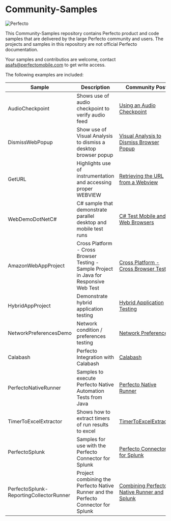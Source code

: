 # Community-Samples
![Perfecto](http://www.perfectomobile.com/sites/all/themes/perfecto/img/logo.png)

This Community-Samples repository contains Perfecto product and code samples that are delivered by the large Perfecto community and users. The projects and samples in this repository are not official Perfecto documentation.

Your samples and contributios are welcome, contact asafs@perfectomobile.com to get write access.

The following examples are included:

| Sample      | Description     | Community Post        |
|----------------|------------------|---------------------|
|AudioCheckpoint |Shows use of audio checkpoint to verify audio feed|[Using an Audio Checkpoint](https://community.perfectomobile.com/posts/1174358) |
|DismissWebPopup |Show use of Visual Analysis to dismiss a desktop browser popup |[Visual Analysis to Dismiss Browser Popup](https://community.perfectomobile.com/groups/30292/posts/1195258) |
|GetURL   |Highlights use of instrumentation and accessing proper WEBVIEW |[Retrieving the URL from a Webview](https://community.perfectomobile.com/posts/1177498) |
|WebDemoDotNetC# | C# sample that demonstrate parallel desktop and mobile test runs |[C# Test Mobile and Web Browsers](https://community.perfectomobile.com/posts/1149050) |
|AmazonWebAppProject | Cross Platform - Cross Browser Testing - Sample Project in Java for Responsive Web Test |[Cross Platform - Cross Browser Testing](https://community.perfectomobile.com/posts/1197636) |
|HybridAppProject | Demonstrate hybrid application testing | [Hybrid Application Testing](https://community.perfectomobile.com/posts/1201527-hybrid-apps-object-spy-support-for-multiple-webviews)|
|NetworkPreferencesDemo| Network condition / preferences testing | [Network Preferences](https://community.perfectomobile.com/posts/1215302-network-virtualization-network-preferences-testing-testing-for-various-networks)|
|Calabash| Perfecto Integration with Calabash | [Calabash](https://community.perfectomobile.com/posts/1215991)|
|PerfectoNativeRunner | Samples to execute Perfecto Native Automation Tests from Java | [Perfecto Native Runner](https://community.perfectomobile.com/posts/1231466-perfecto-native-runner) |
|TimerToExcelExtractor | Shows how to extract timers of run results to excel | [TimerToExcelExtractor](https://community.perfectomobile.com/posts/1223970) |
|PerfectoSplunk | Samples for use with the Perfecto Connector for Splunk | [Perfecto Connector for Splunk](https://community.perfectomobile.com/series/32230/posts/1103159) |
|PerfectoSplunk-ReportingCollectorRunner|Project combining the Perfecto Native Runner and the Perfecto Connector for Splunk|[Combining Perfecto Native Runner and Splunk](https://community.perfectomobile.com/posts/1231957-combining-perfecto-native-runner-and-splunk)
